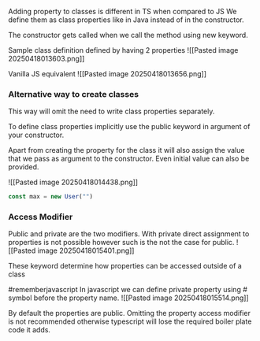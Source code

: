 Adding property to classes is different in TS when compared to JS
We define them as class properties like in Java instead of in the constructor.


The constructor gets called when we call the method using new keyword.

Sample class definition defined by having 2 properties
![[Pasted image 20250418013603.png]]





Vanilla JS equivalent
![[Pasted image 20250418013656.png]]


### Alternative way to create classes
This way will omit the need to write class properties separately.

To define class properties implicitly use the public keyword in argument of your constructor.

Apart from creating the property for the class it will also assign the value that we pass as argument to the constructor. Even initial value can also be provided.

![[Pasted image 20250418014438.png]]


```js
const max = new User("")
```



### Access Modifier

Public and private are the two modifiers.
With private direct assignment to properties is not possible however such is the not the case for public.
![[Pasted image 20250418015401.png]]

These keyword determine how properties can be accessed outside of a class



#rememberjavascript
In javascript we can define private property using # symbol before the property name.
![[Pasted image 20250418015514.png]]

By default the properties are public. Omitting the property access modifier is not recommended otherwise typescript will lose the required boiler plate code it adds.